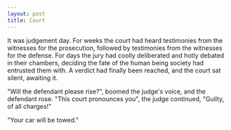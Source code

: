 ```yaml
---
layout: post
title: Court
---
```


It was judgement day. For weeks the court had heard testimonies from the witnesses for the prosecution, followed by testimonies from the witnesses for the defense. For days the jury had coolly deliberated and hotly debated in their chambers, deciding the fate of the human being society had entrusted them with. A verdict had finally been reached, and the court sat silent, awaiting it.

"Will the defendant please rise?", boomed the judge's voice, and the defendant rose. "This court pronounces you", the judge continued, "Guilty, of all charges!"

"Your car will be towed."
